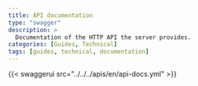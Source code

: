 ```yaml
---
title: API documentation
type: "swagger"
description: >
  Documentation of the HTTP API the server provides.
categories: [Guides, Technical]
tags: [guides, technical, documentation]
---
```


{{< swaggerui src="../../../apis/en/api-docs.yml" >}}
